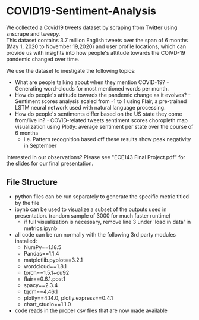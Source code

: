 # COVID19-Sentiment-Analysis
We collected a Covid19 tweets dataset by scraping from Twitter using snscrape and tweepy.<br/>
This dataset contains 3.7 million English tweets over the span of 6 months (May 1, 2020 to November 19,2020) and user profile locations, which can provide us with insights into how people's attitude towards the COIVD-19 pandemic changed over time.<br/>

We use the dataset to inestigate the following topics:<br/>
* What are people talking about when they mention COVID-19? - Generating word-clouds for most mentioned words per month.
* How do people's attitude towards the pandemic change as it evolves? - Sentiment scores analysis scaled from -1 to 1 using Flair, a pre-trained LSTM neural network used with natural language processing.
* How do people's sentiments differ based on the US state they come from/live in? - COVID-related tweets sentiment scores choropleth map visualization using Plotly: average sentiment per state over the course of 6 months
  * i.e. Pattern recognition based off these results show peak negativity in September

Interested in our observations? Please see "ECE143 Final Project.pdf" for the slides for our final presentation.

## File Structure
* python files can be run separately to generate the specific metric titled by the file
* ipynb can be used to visualize a subset of the outputs used in presentation. (random sample of 3000 for much faster runtime)
  * if full visualization is necessary, remove line 3 under 'load in data' in metrics.ipynb
* all code can be run normally with the following 3rd party modules installed:
  * NumPy==1.18.5
  * Pandas==1.1.4
  * matplotlib.pyplot==3.2.1
  * wordcloud==1.8.1
  * torch==1.5.1+cu92
  * flair==0.6.1.post1
  * spacy==2.3.4
  * tqdm==4.46.1
  * plotly==4.14.0, plotly.express==0.4.1
  * chart_studio==1.1.0
* code reads in the proper csv files that are now made available
